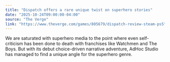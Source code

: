 ```yaml
---
title: "Dispatch offers a rare unique twist on superhero stories"
date: "2025-10-24T09:00:00-04:00"
source: "The Verge"
link: "https://www.theverge.com/games/805679/dispatch-review-steam-ps5"
---
```


We are saturated with superhero media to the point where even self-criticism has been done to death with franchises like Watchmen and The Boys. But with its debut choice-driven narrative adventure, AdHoc Studio has managed to find a unique angle for the superhero genre.
